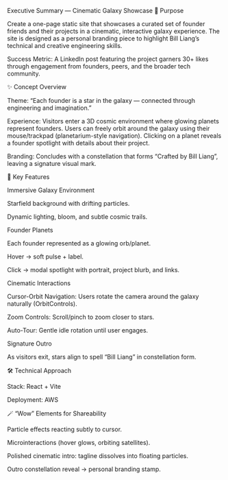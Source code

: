 Executive Summary — Cinematic Galaxy Showcase
🎯 Purpose

Create a one-page static site that showcases a curated set of founder friends and their projects in a cinematic, interactive galaxy experience. The site is designed as a personal branding piece to highlight Bill Liang’s technical and creative engineering skills.

Success Metric: A LinkedIn post featuring the project garners 30+ likes through engagement from founders, peers, and the broader tech community.

✨ Concept Overview

Theme: “Each founder is a star in the galaxy — connected through engineering and imagination.”

Experience: Visitors enter a 3D cosmic environment where glowing planets represent founders. Users can freely orbit around the galaxy using their mouse/trackpad (planetarium-style navigation). Clicking on a planet reveals a founder spotlight with details about their project.

Branding: Concludes with a constellation that forms “Crafted by Bill Liang”, leaving a signature visual mark.

🧩 Key Features

Immersive Galaxy Environment

Starfield background with drifting particles.

Dynamic lighting, bloom, and subtle cosmic trails.

Founder Planets

Each founder represented as a glowing orb/planet.

Hover → soft pulse + label.

Click → modal spotlight with portrait, project blurb, and links.

Cinematic Interactions

Cursor-Orbit Navigation: Users rotate the camera around the galaxy naturally (OrbitControls).

Zoom Controls: Scroll/pinch to zoom closer to stars.

Auto-Tour: Gentle idle rotation until user engages.

Signature Outro

As visitors exit, stars align to spell “Bill Liang” in constellation form.

🛠️ Technical Approach

Stack: React + Vite

Deployment: AWS

🪄 “Wow” Elements for Shareability

Particle effects reacting subtly to cursor.

Microinteractions (hover glows, orbiting satellites).

Polished cinematic intro: tagline dissolves into floating particles.

Outro constellation reveal → personal branding stamp.